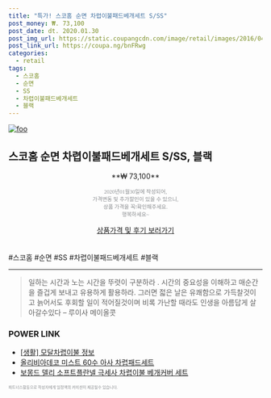 ```yaml
--- 
title: "특가! 스코홈 순면 차렵이불패드베개세트 S/SS" 
post_money: ₩. 73,100 
post_date: dt. 2020.01.30 
post_img_url: https://static.coupangcdn.com/image/retail/images/2016/04/04/13/9/a6b43db9-3de6-435d-a490-5767684c6015.jpg 
post_link_url: https://coupa.ng/bnFRwg 
categories: 
  - retail 
tags: 
  - 스코홈 
  - 순면 
  - SS 
  - 차렵이불패드베개세트 
  - 블랙 
--- 
```

[![foo](https://static.coupangcdn.com/image/retail/images/2016/04/04/13/9/a6b43db9-3de6-435d-a490-5767684c6015.jpg)](https://coupa.ng/bnFRwg) 

## 스코홈 순면 차렵이불패드베개세트 S/SS, 블랙 
<p style="text-align: center;">**₩ 73,100**</p> 
<p style="text-align: center;"><span style="color: #898c8f; font-family: Georgia,Times,serif; font-size: 0.75em;">2020년01월30일에 작성되어, <br>가격변동 및 추가할인이 있을 수 있으니,<br> 상품 가격을 꼭!확인해주세요.<br>행복하세요~</span> 
</p>	 
<div markdown="0" style="text-align: center;"><a href="https://coupa.ng/bnFRwg" class="btn btn--success">상품가격 및 후기 보러가기</a></div> 
<br><br> 
  #스코홈 #순면 #SS #차렵이불패드베개세트 #블랙 
<hr> 

> 일하는 시간과 노는 시간을 뚜렷이 구분하라 . 시간의 중요성을 이해하고 매순간을 즐겁게 보내고 유용하게 활용하라. 그러면 젋은 날은 유쾌함으로 가득찰것이고 늙어서도 후회할 일이 적어질것이며 비록 가난할 때라도 인생을 아름답게 살아갈수있다  – 루이사 메이올콧 


### POWER LINK

* <a href="https://blog.naver.com/fash111/221767955952" target="_blank"> [생활] 모달차렵이불 정보 </a>
* <a href="https://blog.naver.com/fasyy4321/221789111210" target="_blank">올리비아데코 미스트 60수 아사 차렵패드세트</a>
* <a href="https://blog.naver.com/fasyy4321/221781145965" target="_blank">보몽드 델리 소프트플란넬 극세사 차렵이불 베개커버 세트</a>

<span style="color: #898c8f; font-family: Georgia,Times,serif; font-size: 0.55em;">파트너스활동으로 작성자에게 일정액의 커미션이 제공될수 있습니다.</span> 
